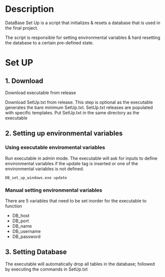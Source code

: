 # Description
DataBase Set Up is a script that initializes & resets a database that is used in the final project.

The script is responsible for setting environmental variables & hard resetting the database to a certain pre-defined state.

# Set UP

## 1. Download

Download executable from release

Download SetUp.txt from release. This step is optional as the executable generates the bare minimum SetUp.txt. SetUp.txt releases are populated with specific templates.
Put SetUp.txt in the same directory as the executable

## 2. Setting up environmental variables

### Using executable enviromental variables

Run executable in admin mode. The executable will ask for inputs to define environmental variables if the update tag is inserted or one of the environmental variables is not defined.

```
DB_set_up_windows.exe update
```

### Manual setting environmental variables

There are 5 variables that need to be set inorder for the executable to function
 - DB_host
 - DB_port
 - DB_name
 - DB_username
 - DB_password

## 3. Setting Database

The executable will automatically drop all tables in the database; followed by executing the commands in SetUp.txt
